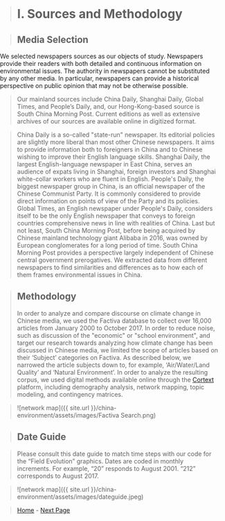 
<title>Example</title> <style> body { margin:0; padding:0; background-image:url("/china-environment/assets/images/Factory.pdf"); background-repeat: no-repeat; webkit-background-size: cover; moz-background-size: cover; o-background-size: cover; background-size: cover; } </style>

># I. Sources and Methodology

> ## Media Selection
We selected newspapers sources as our objects of study. Newspapers provide their readers with both detailed and continuous information  on environmental issues. The authority in newspapers cannot be substituted by any other media. In particular, newspapers can provide a historical perspective on public opinion that may not be otherwise possible. 

>Our mainland sources include China Daily, Shanghai Daily, Global Times, and People’s Daily, and, our Hong-Kong-based source is South China Morning Post. Current editions as well as extensive archives of our sources are available online in digitized format. 

>China Daily is a so-called "state-run" newspaper. Its editorial policies are slightly more liberal than most other Chinese newspapers. It aims to provide information both to foreigners in China and to Chinese wishing to improve their English language skills. Shanghai Daily, the largest English-language newspaper in East China, serves an audience of expats living in Shanghai, foreign investors and Shanghai white-collar workers who are fluent in English. People's Daily, the biggest newspaper group in China, is an official newspaper of the Chinese Communist Party. It is commonly considered to provide direct information on points of view of the Party and its policies. Global Times, an English newspaper under People's Daily, considers itself to be the only English newspaper that conveys to foreign countries comprehensive news in line with realities of China. Last but not least, South China Morning Post, before being acquired by Chinese mainland technology giant Alibaba in 2016, was owned by European conglomerates for a long period of time. South China Morning Post provides a perspective largely independent of Chinese central government prerogatives. We extracted data from different newspapers to find similarities and differences as to how each of them frames environmental issues in China.

> ## Methodology
>In order to analyze and compare discourse on climate change in Chinese media, we used the Factiva database to collect over 16,000 articles from January 2000 to October 2017. In order to reduce noise, such as discussion of the "economic" or "school environment", and target our research towards analyzing how climate change has been discussed in Chinese media, we limited the scope of articles based on their ‘Subject’ categories on Factiva. As described below, we narrowed the article subjects down to, for example, ‘Air/Water/Land Quality’ and ‘Natural Environment’. In order to analyze the resulting corpus, we used digital methods available online through the [Cortext](http://www.cortext.net) platform, including demography analysis, network mapping, topic modeling, and contingency matrices.

>![network map]({{ site.url }}/china-environment/assets/images/Factiva Search.png)

> ## Date Guide

> Please consult this date guide to match time steps with our code for the “Field Evolution” graphics. Dates are coded in monthly increments. For example, “20” responds to August 2001. “212” corresponds to August 2017.

> ![network map]({{ site.url }}/china-environment/assets/images/dateguide.jpeg)

> [Home](index.md) - [Next Page](page1.md)
